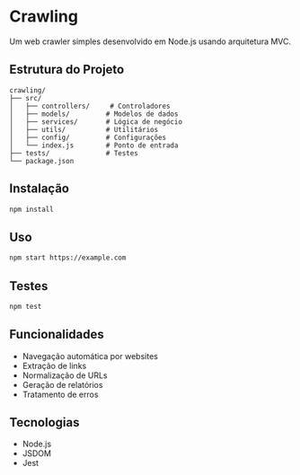 # Crawling

Um web crawler simples desenvolvido em Node.js usando arquitetura MVC.

## Estrutura do Projeto

```
crawling/
├── src/
│   ├── controllers/     # Controladores
│   ├── models/         # Modelos de dados
│   ├── services/       # Lógica de negócio
│   ├── utils/          # Utilitários
│   ├── config/         # Configurações
│   └── index.js        # Ponto de entrada
├── tests/              # Testes
└── package.json
```

## Instalação

```bash
npm install
```

## Uso

```bash
npm start https://example.com
```

## Testes

```bash
npm test
```

## Funcionalidades

- Navegação automática por websites
- Extração de links
- Normalização de URLs
- Geração de relatórios
- Tratamento de erros

## Tecnologias

- Node.js
- JSDOM
- Jest